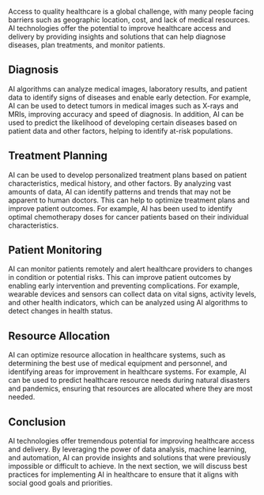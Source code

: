 

Access to quality healthcare is a global challenge, with many people facing barriers such as geographic location, cost, and lack of medical resources. AI technologies offer the potential to improve healthcare access and delivery by providing insights and solutions that can help diagnose diseases, plan treatments, and monitor patients.

Diagnosis
---------

AI algorithms can analyze medical images, laboratory results, and patient data to identify signs of diseases and enable early detection. For example, AI can be used to detect tumors in medical images such as X-rays and MRIs, improving accuracy and speed of diagnosis. In addition, AI can be used to predict the likelihood of developing certain diseases based on patient data and other factors, helping to identify at-risk populations.

Treatment Planning
------------------

AI can be used to develop personalized treatment plans based on patient characteristics, medical history, and other factors. By analyzing vast amounts of data, AI can identify patterns and trends that may not be apparent to human doctors. This can help to optimize treatment plans and improve patient outcomes. For example, AI has been used to identify optimal chemotherapy doses for cancer patients based on their individual characteristics.

Patient Monitoring
------------------

AI can monitor patients remotely and alert healthcare providers to changes in condition or potential risks. This can improve patient outcomes by enabling early intervention and preventing complications. For example, wearable devices and sensors can collect data on vital signs, activity levels, and other health indicators, which can be analyzed using AI algorithms to detect changes in health status.

Resource Allocation
-------------------

AI can optimize resource allocation in healthcare systems, such as determining the best use of medical equipment and personnel, and identifying areas for improvement in healthcare systems. For example, AI can be used to predict healthcare resource needs during natural disasters and pandemics, ensuring that resources are allocated where they are most needed.

Conclusion
----------

AI technologies offer tremendous potential for improving healthcare access and delivery. By leveraging the power of data analysis, machine learning, and automation, AI can provide insights and solutions that were previously impossible or difficult to achieve. In the next section, we will discuss best practices for implementing AI in healthcare to ensure that it aligns with social good goals and priorities.
